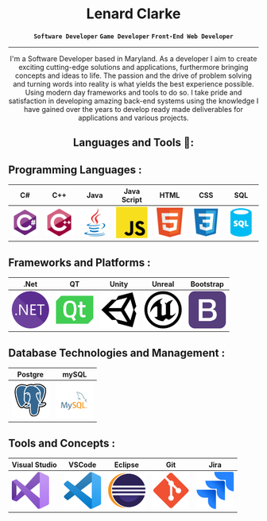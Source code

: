 # <h1 align="center">Lenard Clarke</h1>
<p align="center" dir="auto"><strong><code>Software Developer</code></strong> <strong><code>Game Developer</code></strong> <strong><code>Front-End Web Developer</code></strong></p>
<hr></hr>

<p align="center" dir="auto">I'm a Software Developer based in Maryland. As a developer I aim to create exciting cutting-edge solutions and applications, furthermore bringing concepts and ideas to life. The passion and the drive of problem solving and turning words into reality is what yields the best experience possible. Using modern day frameworks and tools to do so. I take pride and satisfaction in developing amazing back-end systems using the knowledge I have gained over the years to develop ready made deliverables for applications and various projects.</p>

<h2 align="center" dir="auto">Languages and Tools 🧰:</h2>

<h2 dir="auto">Programming Languages <img src="">:</h2>  

| C# | C++ | Java | Java Script | HTML | CSS | SQL |
| --- | --- | ---- | --- | --- | --- | --- |
| <img src="https://github.com/lsclarke/lsclarke/blob/main/img/csharp.svg" width="75"> | <img src="https://github.com/lsclarke/lsclarke/blob/main/img/cpp.svg" width="75"> | <img src="https://github.com/lsclarke/lsclarke/blob/main/img/java.svg" width="75"> | <img src="https://github.com/lsclarke/lsclarke/blob/main/img/javascript.svg" width="75"> | <img src="https://github.com/lsclarke/lsclarke/blob/main/img/html.svg" width="75"> | <img src="https://github.com/lsclarke/lsclarke/blob/main/img/css.svg" width="75"> | <img src="https://github.com/lsclarke/lsclarke/blob/main/img/sql.svg" width="75"> |

<h2 dir="auto">Frameworks and Platforms :</h2>  

| .Net | QT | Unity | Unreal | Bootstrap |
| --- | --- | ---- | --- | --- |
| <img src="https://github.com/lsclarke/lsclarke/blob/main/img/dotnet.svg" width="75"> | <img src="https://github.com/lsclarke/lsclarke/blob/main/img/qt.svg" width="75"> | <img src="https://github.com/lsclarke/lsclarke/blob/main/img/unity.svg" width="75"> | <img src="https://github.com/lsclarke/lsclarke/blob/main/img/unrealengine.svg" width="75"> | <img src="https://github.com/lsclarke/lsclarke/blob/main/img/bootstrap.svg" width="75"> |

<h2 dir="auto">Database Technologies and Management :</h2>
  
| Postgre | mySQL |
| --- | --- |
| <img src="https://github.com/lsclarke/lsclarke/blob/main/img/pgsql.svg" width="75"> | <img src="https://github.com/lsclarke/lsclarke/blob/main/img/mysql.svg" width="75"> | 

<h2 dir="auto">Tools and Concepts :</h2>
  
| Visual Studio | VSCode | Eclipse | Git | Jira |
| --- | --- | --- | --- | --- |
| <img src="https://github.com/lsclarke/lsclarke/blob/main/img/visual-studio.svg" width="75"> | <img src="https://github.com/lsclarke/lsclarke/blob/main/img/vscode.svg" width="75"> |  <img src="https://github.com/lsclarke/lsclarke/blob/main/img/eclipse.svg" width="75"> | <img src="https://github.com/lsclarke/lsclarke/blob/main/img/git.svg" width="75"> | <img src="https://github.com/lsclarke/lsclarke/blob/main/img/jira.svg" width="75"> | 
